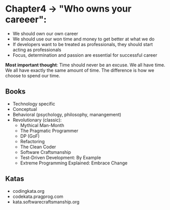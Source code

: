 # Chapter4 -> "Who owns your careeer":
  * We should own our own career
  * We should use our won time and money to get better at what we do
  * If developers want to be treated as professionals, they should start acting as professionals
  * Focus, determination and passion are essential for successful career
  
**Most important thought**: Time should never be an excuse. We all have time. We all have exactly the same amount of time. 
The difference is how we choose to spend our time.

## Books
  * Technology specific
  * Conceptual
  * Behavioral (psychology, philosophy, manangement)
  * Revolutionary (classic): 
    * Mythical Man-Month
    * The Pragmatic Programmer
    * DP (GoF)
    * Refactoring
    * The Clean Coder
    * Software Craftsmanship
    * Test-Driven Development: By Example
    * Extreme Programming Explained: Embrace Change

## Katas
  * codingkata.org
  * codekata.pragprog.com
  * kata.softwarecraftsmanship.org


